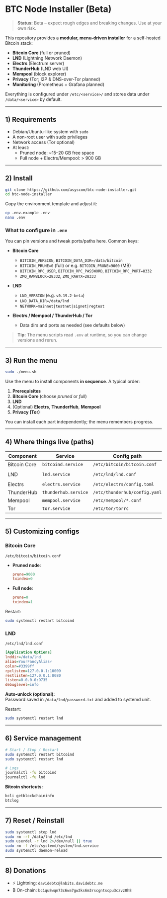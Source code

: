 # BTC Node Installer (Beta)

> **Status:** Beta – expect rough edges and breaking changes. Use at your own risk.

This repository provides a **modular, menu-driven installer** for a self-hosted Bitcoin stack:

- **Bitcoin Core** (full or pruned)
- **LND** (Lightning Network Daemon)
- **Electrs** (Electrum server)
- **ThunderHub** (LND web UI)
- **Mempool** (block explorer)
- **Privacy** (Tor; I2P & DNS-over-Tor planned)
- **Monitoring** (Prometheus + Grafana planned)

Everything is configured under `/etc/<service>/` and stores data under `/data/<service>` by default.

---

## 1) Requirements

- Debian/Ubuntu-like system with `sudo`
- A non-root user with sudo privileges
- Network access (Tor optional)
- At least:
  - Pruned node: ~15–20 GB free space
  - Full node + Electrs/Mempool: > 900 GB

---

## 2) Install

```bash
git clone https://github.com/asyscom/btc-node-installer.git
cd btc-node-installer
```

Copy the environment template and adjust it:

```bash
cp .env.example .env
nano .env
```

### What to configure in `.env`

You can pin versions and tweak ports/paths here. Common keys:

- **Bitcoin Core**
  - `BITCOIN_VERSION`, `BITCOIN_DATA_DIR=/data/bitcoin`
  - `BITCOIN_PRUNE=0` (full) or e.g. `BITCOIN_PRUNE=9000` (MB)
  - `BITCOIN_RPC_USER`, `BITCOIN_RPC_PASSWORD`, `BITCOIN_RPC_PORT=8332`
  - `ZMQ_RAWBLOCK=28332`, `ZMQ_RAWTX=28333`

- **LND**
  - `LND_VERSION` (e.g. `v0.19.2-beta`)
  - `LND_DATA_DIR=/data/lnd`
  - `NETWORK=mainnet|testnet|signet|regtest`

- **Electrs / Mempool / ThunderHub / Tor**
  - Data dirs and ports as needed (see defaults below)

> **Tip:** The menu scripts read `.env` at runtime, so you can change versions and rerun.

---

## 3) Run the menu

```bash
sudo ./menu.sh
```

Use the menu to install components **in sequence**. A typical order:

1. **Prerequisites**
2. **Bitcoin Core** (choose *pruned* or *full*)
3. **LND**
4. (Optional) **Electrs**, **ThunderHub**, **Mempool**
5. **Privacy (Tor)**

You can install each part independently; the menu remembers progress.

---

## 4) Where things live (paths)

| Component     | Service                  | Config path                    | Data dir            | Binaries                 |
|---------------|---------------------------|--------------------------------|---------------------|--------------------------|
| Bitcoin Core  | `bitcoind.service`        | `/etc/bitcoin/bitcoin.conf`    | `/data/bitcoin`     | `/usr/local/bin/bitcoin*`|
| LND           | `lnd.service`             | `/etc/lnd/lnd.conf`            | `/data/lnd`         | `/usr/local/bin/lnd, lncli` |
| Electrs       | `electrs.service`         | `/etc/electrs/config.toml`     | `/data/electrs`     | `/usr/local/bin/electrs` |
| ThunderHub    | `thunderhub.service`      | `/etc/thunderhub/config.yaml`  | `/data/thunderhub`  | (via Node/npm)           |
| Mempool       | `mempool.service`         | `/etc/mempool/*.conf`          | `/data/mempool`     | (docker/compiled)        |
| Tor           | `tor.service`             | `/etc/tor/torrc`               | `/var/lib/tor`      | `/usr/sbin/tor`          |

---

## 5) Customizing configs

### Bitcoin Core

`/etc/bitcoin/bitcoin.conf`

- **Pruned node**:
  ```ini
  prune=9000
  txindex=0
  ```
- **Full node**:
  ```ini
  prune=0
  txindex=1
  ```

Restart:
```bash
sudo systemctl restart bitcoind
```

### LND

`/etc/lnd/lnd.conf`

```ini
[Application Options]
lnddir=/data/lnd
alias=YourFancyAlias⚡
color=#3399ff
rpclisten=127.0.0.1:10009
restlisten=127.0.0.1:8080
listen=0.0.0.0:9735
debuglevel=info
```

**Auto-unlock (optional):**  
Password saved in `/data/lnd/password.txt` and added to systemd unit.

Restart:
```bash
sudo systemctl restart lnd
```

---

## 6) Service management

```bash
# Start / Stop / Restart
sudo systemctl restart bitcoind
sudo systemctl restart lnd

# Logs
journalctl -fu bitcoind
journalctl -fu lnd
```

**Bitcoin shortcuts:**

```bash
bcli getblockchaininfo
btclog
```

---

## 7) Reset / Reinstall

```bash
sudo systemctl stop lnd
sudo rm -rf /data/lnd /etc/lnd
sudo userdel -r lnd 2>/dev/null || true
sudo rm -f /etc/systemd/system/lnd.service
sudo systemctl daemon-reload
```

---

## 8) Donations

- ⚡ Lightning: `davidebtc@lnbits.davidebtc.me`
- ₿ On-chain: `bc1qu8wqn73c6wa7gw2ks6m3rscgntscpu3czvz0h8`
